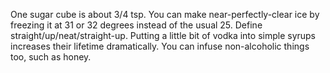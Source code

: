 One sugar cube is about 3/4 tsp.
You can make near-perfectly-clear ice by freezing it at 31 or 32 degrees instead of the usual 25.
Define straight/up/neat/straight-up.
Putting a little bit of vodka into simple syrups increases their lifetime dramatically.
You can infuse non-alcoholic things too, such as honey.
